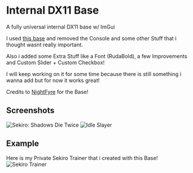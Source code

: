 
# Internal DX11 Base

A fully universal internal DX11 base w/ ImGui

I used [this base](https://github.com/NightFyre/DX11-ImGui-Internal-Hook/tree/b44d74cbb20918c1b616190325ee49589b80cf36) and removed the Console and some other Stuff that i thought wasnt really important.

Also i added some Extra Stuff like a Font (RudaBold), a few Improvements and Custom Slider + Custom Checkbox!

I will keep working on it for some time because there is still something i wanna add but for now it works great!

Credits to [NightFyre](https://github.com/NightFyre) for the Base!
## Screenshots

![Sekiro: Shadows Die Twice](https://github.com/user-attachments/assets/6164f712-bc29-4261-a86d-39b0a61f27d0)
![Idle Slayer](https://github.com/user-attachments/assets/522ae591-e7d3-4c90-8429-1a912e270f51)

## Example
Here is my Private Sekiro Trainer that i created with this Base!
![Sekiro Trainer](https://github.com/user-attachments/assets/8c5be7ae-8be3-4624-8f7b-1f3d7994d38c)
